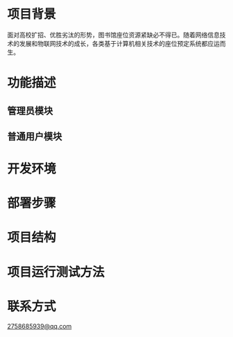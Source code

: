 # 项目背景
面对高校扩招、优胜劣汰的形势，图书馆座位资源紧缺必不得已。随着网络信息技术的发展和物联网技术的成长，各类基于计算机相关技术的座位预定系统都应运而生。
# 功能描述
## 管理员模块

## 普通用户模块

# 开发环境

# 部署步骤

# 项目结构

# 项目运行测试方法



# 联系方式
2758685939@qq.com
